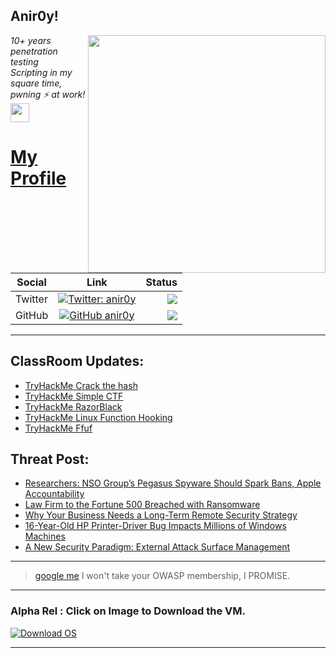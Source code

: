 <h2>Anir0y!</h2>
<img align='right' src="https://github-readme-stats.vercel.app/api?username=anir0y&show_icons=true&theme=dark" width="380">
<p><em>10+ years penetration testing<br>
  Scripting in my square time, pwning ⚡ at work!<img src="https://media.giphy.com/media/WUlplcMpOCEmTGBtBW/giphy.gif" width="30"> 
</em></p>



# [My Profile](https://anir0y.in/refer=githubreadme)

| Social   |      Link      | Status|
|----------|:-------------:|--:|
| Twitter |  [![Twitter: anir0y](https://img.shields.io/twitter/follow/anir0y?label=Follow%20me&style=plastic)](https://twitter.com/anir0y)| ![](https://img.shields.io/badge/Status-Online-blue)|
| GitHub |    [![GitHub anir0y](https://img.shields.io/github/followers/anir0y?label=Fork%20me&style=plastic)](https://github.com/anir0y)   | ![](https://img.shields.io/badge/Status-Online-blue)|


---

## ClassRoom Updates:

<!-- CLASS:START -->
- [TryHackMe Crack the hash](https://classroom.anir0y.in/post/tryhackme-crackthehash/)
- [TryHackMe Simple CTF](https://classroom.anir0y.in/post/tryhackme-easyctf/)
- [TryHackMe RazorBlack](https://classroom.anir0y.in/post/tryhackme-raz0rblack/)
- [TryHackMe Linux Function Hooking](https://classroom.anir0y.in/post/tryhackme-linuxfunctionhooking/)
- [TryHackMe Ffuf](https://classroom.anir0y.in/post/tryhackme-ffuf/)
<!-- CLASS:END -->

## Threat Post:

<!-- THREAT:START -->
- [Researchers: NSO Group’s Pegasus Spyware Should Spark Bans, Apple Accountability](https://threatpost.com/nso-pegasus-spyware-bans-apple-accountability/167965/)
- [Law Firm to the Fortune 500 Breached with Ransomware](https://threatpost.com/law-firm-fortune-500-breach-ransomware/167951/)
- [Why Your Business Needs a Long-Term Remote Security Strategy](https://threatpost.com/business-long-term-remote-security-strategy/167950/)
- [16-Year-Old HP Printer-Driver Bug Impacts Millions of Windows Machines](https://threatpost.com/hp-printer-driver-bug-windows/167944/)
- [A New Security Paradigm: External Attack Surface Management](https://threatpost.com/external-attack-surface-management/167732/)
<!-- THREAT:END -->
---


> [google me](https://google.com/search?q=@anir0y) I won't take your OWASP membership, I PROMISE. 

---
### Alpha Rel : Click on Image to Download the VM.
[![Download OS](https://i.imgur.com/4RUjCIA.png)](https://sourceforge.net/projects/classroom-os/files/latest/download)

---

